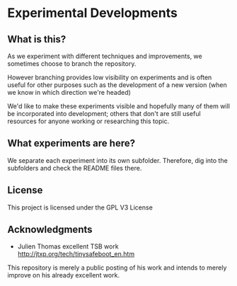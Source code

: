 # Experimental Developments


## What is this?

As we experiment with different techniques and improvements, we sometimes choose to branch the repository.

However branching provides low visibility on experiments and is often useful for other purposes such as the development of a new version (when we know in which direction we're headed)

We'd like to make these experiments visible and hopefully many of them will be incorporated into development; others that don't are still useful resources for anyone working or researching this topic.


## What experiments are here?

We separate each experiment into its own subfolder. Therefore, dig into the subfolders and check the README files there.

## License

This project is licensed under the GPL V3 License

## Acknowledgments

* Julien Thomas excellent TSB work http://jtxp.org/tech/tinysafeboot_en.htm

This repository is merely a public posting of his work and intends to merely improve on his already excellent work.


